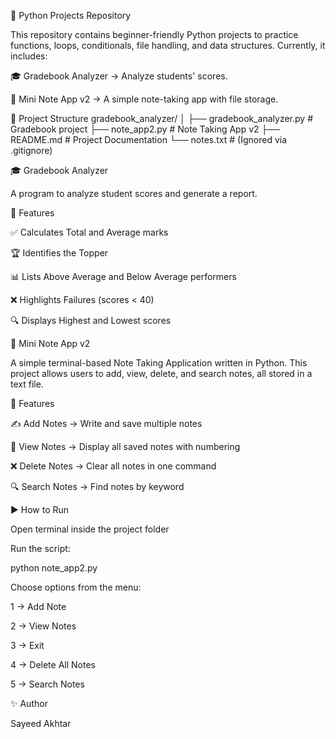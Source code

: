 📘 Python Projects Repository

This repository contains beginner-friendly Python projects to practice functions, loops, conditionals, file handling, and data structures.
Currently, it includes:

🎓 Gradebook Analyzer → Analyze students' scores.

📝 Mini Note App v2 → A simple note-taking app with file storage.

📂 Project Structure
gradebook_analyzer/
│
├── gradebook_analyzer.py   # Gradebook project
├── note_app2.py            # Note Taking App v2
├── README.md               # Project Documentation
└── notes.txt               # (Ignored via .gitignore)

🎓 Gradebook Analyzer

A program to analyze student scores and generate a report.

🚀 Features

✅ Calculates Total and Average marks

🏆 Identifies the Topper

📊 Lists Above Average and Below Average performers

❌ Highlights Failures (scores < 40)

🔍 Displays Highest and Lowest scores

📝 Mini Note App v2

A simple terminal-based Note Taking Application written in Python.
This project allows users to add, view, delete, and search notes, all stored in a text file.

🚀 Features

✍️ Add Notes → Write and save multiple notes

📖 View Notes → Display all saved notes with numbering

❌ Delete Notes → Clear all notes in one command

🔍 Search Notes → Find notes by keyword

▶️ How to Run

Open terminal inside the project folder

Run the script:

python note_app2.py


Choose options from the menu:

1 → Add Note

2 → View Notes

3 → Exit

4 → Delete All Notes

5 → Search Notes

✨ Author

Sayeed Akhtar